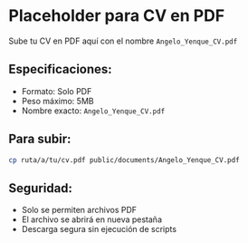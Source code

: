 # Placeholder para CV en PDF

Sube tu CV en PDF aquí con el nombre `Angelo_Yenque_CV.pdf`

## Especificaciones:

- Formato: Solo PDF
- Peso máximo: 5MB
- Nombre exacto: `Angelo_Yenque_CV.pdf`

## Para subir:

```bash
cp ruta/a/tu/cv.pdf public/documents/Angelo_Yenque_CV.pdf
```

## Seguridad:

- Solo se permiten archivos PDF
- El archivo se abrirá en nueva pestaña
- Descarga segura sin ejecución de scripts
